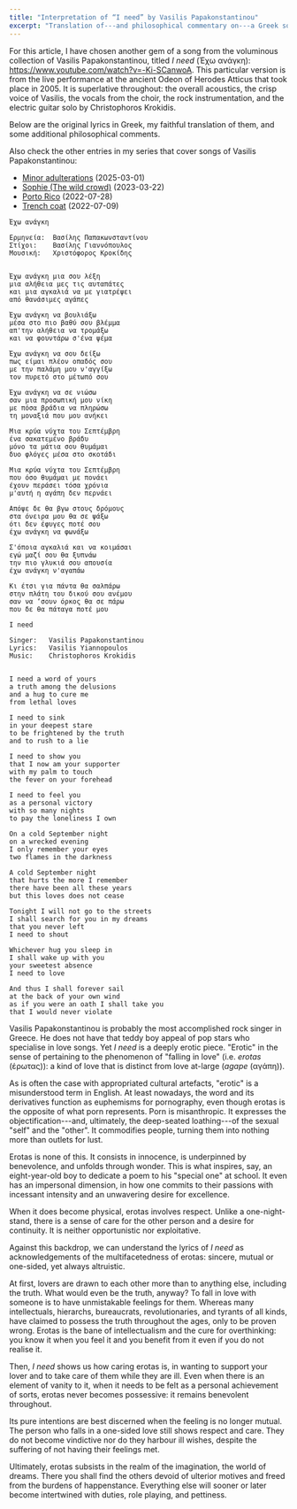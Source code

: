 ```yaml
---
title: "Interpretation of “I need” by Vasilis Papakonstantinou"
excerpt: "Translation of---and philosophical commentary on---a Greek song whose translated title is 'I have the need'."
---
```


For this article, I have chosen another gem of a song from the
voluminous collection of Vasilis Papakonstantinou, titled _I need_
(Έχω ανάγκη): <https://www.youtube.com/watch?v=-Ki-SCanwoA>. This
particular version is from the live performance at the ancient Odeon
of Herodes Atticus that took place in 2005. It is superlative
throughout: the overall acoustics, the crisp voice of Vasilis, the
vocals from the choir, the rock instrumentation, and the electric
guitar solo by Christophoros Krokidis.

Below are the original lyrics in Greek, my faithful translation of
them, and some additional philosophical comments.

Also check the other entries in my series that cover songs of Vasilis
Papakonstantinou:

- [Minor adulterations](https://protesilaos.com/interpretations/2025-03-01-papakonstantinou-minor-adulterations/) (2025-03-01)
- [Sophie (The wild crowd)](https://protesilaos.com/interpretations/2023-03-22-papakonstantinou-sophie/) (2023-03-22)
- [Porto Rico](https://protesilaos.com/interpretations/2022-07-28-papakonstantinou-porto-rico/) (2022-07-28)
- [Trench coat](https://protesilaos.com/interpretations/2022-07-09-papakonstantinou-kabardina/) (2022-07-09)

```
Έχω ανάγκη

Ερμηνεία:  Βασίλης Παπακωνσταντίνου
Στίχοι:    Βασίλης Γιαννόπουλος
Μουσική:   Χριστόφορος Κροκίδης


Έχω ανάγκη μια σου λέξη
μια αλήθεια μες τις αυταπάτες
και μια αγκαλιά να με γιατρέψει
από θανάσιμες αγάπες

Έχω ανάγκη να βουλιάξω
μέσα στο πιο βαθύ σου βλέμμα
απ'την αλήθεια να τρομάξω
και να φουντάρω σ'ένα ψέμα

Έχω ανάγκη να σου δείξω
πως είμαι πλέον οπαδός σου
με την παλάμη μου ν'αγγίξω
τον πυρετό στο μέτωπό σου

Έχω ανάγκη να σε νιώσω
σαν μια προσωπική μου νίκη
με πόσα βράδια να πληρώσω
τη μοναξιά που μου ανήκει

Μια κρύα νύχτα του Σεπτέμβρη
ένα σακατεμένο βράδυ
μόνο τα μάτια σου θυμάμαι
δυο φλόγες μέσα στο σκοτάδι

Μια κρύα νύχτα του Σεπτέμβρη
που όσο θυμάμαι με πονάει
έχουν περάσει τόσα χρόνια
μ'αυτή η αγάπη δεν περνάει

Απόψε δε θα βγω στους δρόμους
στα όνειρα μου θα σε ψάξω
ότι δεν έφυγες ποτέ σου
έχω ανάγκη να φωνάξω

Σ'όποια αγκαλιά και να κοιμάσαι
εγώ μαζί σου θα ξυπνάω
την πιο γλυκιά σου απουσία
έχω ανάγκη ν'αγαπάω

Κι έτσι για πάντα θα σαλπάρω
στην πλάτη του δικού σου ανέμου
σαν να ‘σουν όρκος θα σε πάρω
που δε θα πάταγα ποτέ μου
```

```
I need

Singer:   Vasilis Papakonstantinou
Lyrics:   Vasilis Yiannopoulos
Music:    Christophoros Krokidis


I need a word of yours
a truth among the delusions
and a hug to cure me
from lethal loves

I need to sink
in your deepest stare
to be frightened by the truth
and to rush to a lie

I need to show you
that I now am your supporter
with my palm to touch
the fever on your forehead

I need to feel you
as a personal victory
with so many nights
to pay the loneliness I own

On a cold September night
on a wrecked evening
I only remember your eyes
two flames in the darkness

A cold September night
that hurts the more I remember
there have been all these years
but this loves does not cease

Tonight I will not go to the streets
I shall search for you in my dreams
that you never left
I need to shout

Whichever hug you sleep in
I shall wake up with you
your sweetest absence
I need to love

And thus I shall forever sail
at the back of your own wind
as if you were an oath I shall take you
that I would never violate
```

Vasilis Papakonstantinou is probably the most accomplished rock singer
in Greece. He does not have that teddy boy appeal of pop stars who
specialise in love songs. Yet _I need_ is a deeply erotic piece.
"Erotic" in the sense of pertaining to the phenomenon of "falling in
love" (i.e. _erotas_ (έρωτας)): a kind of love that is distinct from
love at-large (_agape_ (αγάπη)).

As is often the case with appropriated cultural artefacts, "erotic" is
a misunderstood term in English. At least nowadays, the word and its
derivatives function as euphemisms for pornography, even though erotas
is the opposite of what porn represents. Porn is misanthropic. It
expresses the objectification---and, ultimately, the deep-seated
loathing---of the sexual "self" and the "other". It commodifies
people, turning them into nothing more than outlets for lust.

Erotas is none of this. It consists in innocence, is underpinned by
benevolence, and unfolds through wonder. This is what inspires, say,
an eight-year-old boy to dedicate a poem to his "special one" at
school. It even has an impersonal dimension, in how one commits to
their passions with incessant intensity and an unwavering desire for
excellence.

When it does become physical, erotas involves respect. Unlike a
one-night-stand, there is a sense of care for the other person and a
desire for continuity. It is neither opportunistic nor exploitative.

Against this backdrop, we can understand the lyrics of _I need_ as
acknowledgements of the multifacetedness of erotas: sincere, mutual or
one-sided, yet always altruistic.

At first, lovers are drawn to each other more than to anything else,
including the truth. What would even be the truth, anyway? To fall in
love with someone is to have unmistakable feelings for them. Whereas
many intellectuals, hierarchs, bureaucrats, revolutionaries, and
tyrants of all kinds, have claimed to possess the truth throughout the
ages, only to be proven wrong. Erotas is the bane of intellectualism
and the cure for overthinking: you know it when you feel it and you
benefit from it even if you do not realise it.

Then, _I need_ shows us how caring erotas is, in wanting to support
your lover and to take care of them while they are ill. Even when
there is an element of vanity to it, when it needs to be felt as a
personal achievement of sorts, erotas never becomes possessive: it
remains benevolent throughout.

Its pure intentions are best discerned when the feeling is no longer
mutual. The person who falls in a one-sided love still shows respect
and care. They do not become vindictive nor do they harbour ill
wishes, despite the suffering of not having their feelings met.

Ultimately, erotas subsists in the realm of the imagination, the world
of dreams. There you shall find the others devoid of ulterior motives
and freed from the burdens of happenstance. Everything else will
sooner or later become intertwined with duties, role playing, and
pettiness.
